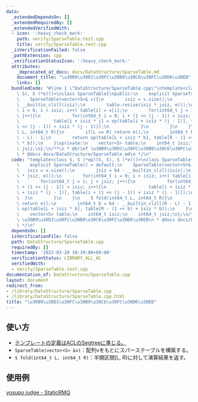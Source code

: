 ```yaml
---
data:
  _extendedDependsOn: []
  _extendedRequiredBy: []
  _extendedVerifiedWith:
  - icon: ':heavy_check_mark:'
    path: verify/SparseTable.test.cpp
    title: verify/SparseTable.test.cpp
  _isVerificationFailed: false
  _pathExtension: cpp
  _verificationStatusIcon: ':heavy_check_mark:'
  attributes:
    _deprecated_at_docs: docs/DataStructure/SparseTable.md
    document_title: "\u30B9\u30D1\u30FC\u30B9\u30C6\u30FC\u30D6\u30EB"
    links: []
  bundledCode: "#line 1 \"DataStructure/SparseTable.cpp\"\ntemplate<class S, S (*op)(S,\
    \ S), S (*e)()>\nclass SparseTable{\npublic:\n    explicit SparseTable() = default;\n\
    \    SparseTable(vector<S>& v){\n        isiz = v.size();\n        jsiz = 64 -\
    \ __builtin_clzll(isiz);\n        table.resize(isiz * jsiz, e());\n        for(int64_t\
    \ i = 0; i < isiz; i++) table[i] = v[i];\n        for(int64_t j = 1; j < jsiz;\
    \ j++){\n            for(int64_t i = 0; i + (1 << (j - 1)) < isiz; i++){\n   \
    \             table[i + isiz * j] = op(table[i + isiz * (j - 1)], table[i + (1\
    \ << (j - 1)) + isiz * (j - 1)]);\n            }\n        }\n    }\n    S fold(int64_t\
    \ L, int64_t R){\n        if(L == R) return e();\n        int64_t b = 64 - __builtin_clzll(R\
    \ - L) - 1;\n        return op(table[L + isiz * b], table[R - (1 << b) + isiz\
    \ * b]);\n    }\nprivate:\n    vector<S> table;\n    int64_t isiz;\n    int64_t\
    \ jsiz;\n};\n/**\n * @brief \u30B9\u30D1\u30FC\u30B9\u30C6\u30FC\u30D6\u30EB\n\
    \ * @docs docs/DataStructure/SparseTable.md\n */\n"
  code: "template<class S, S (*op)(S, S), S (*e)()>\nclass SparseTable{\npublic:\n\
    \    explicit SparseTable() = default;\n    SparseTable(vector<S>& v){\n     \
    \   isiz = v.size();\n        jsiz = 64 - __builtin_clzll(isiz);\n        table.resize(isiz\
    \ * jsiz, e());\n        for(int64_t i = 0; i < isiz; i++) table[i] = v[i];\n\
    \        for(int64_t j = 1; j < jsiz; j++){\n            for(int64_t i = 0; i\
    \ + (1 << (j - 1)) < isiz; i++){\n                table[i + isiz * j] = op(table[i\
    \ + isiz * (j - 1)], table[i + (1 << (j - 1)) + isiz * (j - 1)]);\n          \
    \  }\n        }\n    }\n    S fold(int64_t L, int64_t R){\n        if(L == R)\
    \ return e();\n        int64_t b = 64 - __builtin_clzll(R - L) - 1;\n        return\
    \ op(table[L + isiz * b], table[R - (1 << b) + isiz * b]);\n    }\nprivate:\n\
    \    vector<S> table;\n    int64_t isiz;\n    int64_t jsiz;\n};\n/**\n * @brief\
    \ \u30B9\u30D1\u30FC\u30B9\u30C6\u30FC\u30D6\u30EB\n * @docs docs/DataStructure/SparseTable.md\n\
    \ */\n"
  dependsOn: []
  isVerificationFile: false
  path: DataStructure/SparseTable.cpp
  requiredBy: []
  timestamp: '2022-03-20 10:39:08+09:00'
  verificationStatus: LIBRARY_ALL_AC
  verifiedWith:
  - verify/SparseTable.test.cpp
documentation_of: DataStructure/SparseTable.cpp
layout: document
redirect_from:
- /library/DataStructure/SparseTable.cpp
- /library/DataStructure/SparseTable.cpp.html
title: "\u30B9\u30D1\u30FC\u30B9\u30C6\u30FC\u30D6\u30EB"
---
```

## 使い方  
- <a href="https://atcoder.github.io/ac-library/production/document_ja/segtree.html" target="_blank">テンプレートの定義はACLのSegtreeに準じる。</a>  
- `SparseTable(vector<S> &v)`：配列vをもとにスパーステーブルを構築する。  
- `S fold(int64_t L, int64_t R)`：半開区間\[L, R)に対して演算結果を返す。  

## 使用例
<a href="https://judge.yosupo.jp/submission/82979" target="_blank">yosupo judge - StaticRMQ</a>
